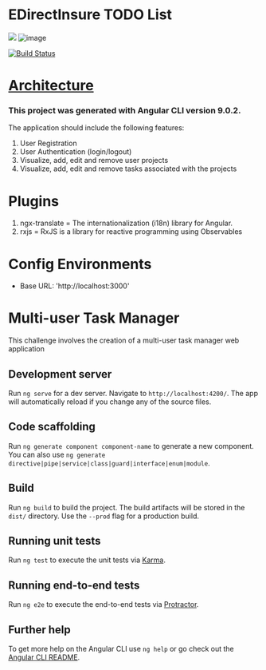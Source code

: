 # EDirectInsure TODO List

![](https://res.cloudinary.com/doiz6iue3/image/upload/v1583865095/edirect_kqnwdj.svg) ![image](https://res.cloudinary.com/doiz6iue3/image/upload/v1583865983/angular_dgxs59.png)

[![Build Status](https://travis-ci.org/joemccann/dillinger.svg?branch=master)](https://travis-ci.org/joemccann/dillinger)

# [Architecture](https://drive.google.com/file/d/1osDHl3E9FPtqR4rdQTK0afOEIAPKMg7u/view?usp=sharing)

### This project was generated with Angular CLI version 9.0.2.
The application should include the following features:
1. User Registration
2. User Authentication (login/logout)
3. Visualize, add, edit and remove user projects
4. Visualize, add, edit and remove tasks associated with the projects

# Plugins
1. ngx-translate = The internationalization (i18n) library for Angular.
2. rxjs = RxJS is a library for reactive programming using Observables

# Config Environments
* Base URL: 'http://localhost:3000'

# Multi-user Task Manager
This challenge involves the creation of a multi-user task manager web application

## Development server

Run `ng serve` for a dev server. Navigate to `http://localhost:4200/`. The app will automatically reload if you change any of the source files.

## Code scaffolding

Run `ng generate component component-name` to generate a new component. You can also use `ng generate directive|pipe|service|class|guard|interface|enum|module`.

## Build

Run `ng build` to build the project. The build artifacts will be stored in the `dist/` directory. Use the `--prod` flag for a production build.

## Running unit tests

Run `ng test` to execute the unit tests via [Karma](https://karma-runner.github.io).

## Running end-to-end tests

Run `ng e2e` to execute the end-to-end tests via [Protractor](http://www.protractortest.org/).

## Further help

To get more help on the Angular CLI use `ng help` or go check out the [Angular CLI README](https://github.com/angular/angular-cli/blob/master/README.md).
